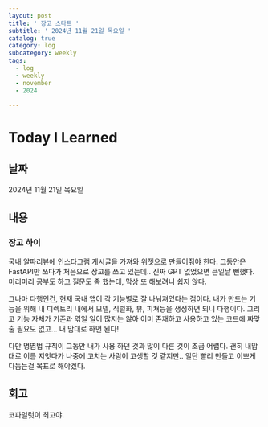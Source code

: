 ```yaml
---
layout: post
title: ' 장고 스타트 '
subtitle: ' 2024년 11월 21일 목요일 '
catalog: true
category: log
subcategory: weekly
tags:
  - log
  - weekly
  - november
  - 2024

---
```


# Today I Learned

## 날짜

2024년 11월 21일 목요일

## 내용

### 장고 하이

 국내 알파리뷰에 인스타그램 게시글을 가져와 위젯으로 만들어줘야 한다. 그동안은 FastAPI만 쓰다가 처음으로 장고를 쓰고 있는데.. 진짜 GPT 없었으면 큰일날 뻔했다. 미리미리 공부도 하고 질문도 좀 했는데, 막상 또 해보려니 쉽지 않다.

 그나마 다행인건, 현재 국내 앱이 각 기능별로 잘 나눠져있다는 점이다. 내가 만드는 기능을 위해 내 디렉토리 내에서 모델, 직렬화, 뷰, 피쳐등을 생성하면 되니 다행이다. 그리고 기능 자체가 기존과 엮일 일이 많지는 않아 이미 존재하고 사용하고 있는 코드에 짜맞출 필요도 없고… 내 맘대로 하면 된다!

 다만 명몀법 규칙이 그동안 내가 사용 하던 것과 많이 다른 것이 조금 어렵다. 괜히 내맘대로 이름 지엇다가 나중에 고치는 사람이 고생할 것 같지만.. 일단 빨리 만들고 이쁘게 다듬는걸 목표로 해야겠다.

## 회고

코파일럿이 최고야.